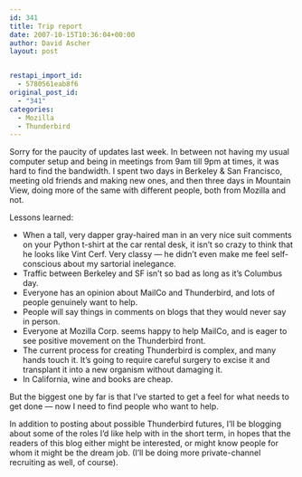 ```yaml
---
id: 341
title: Trip report
date: 2007-10-15T10:36:04+00:00
author: David Ascher
layout: post


restapi_import_id:
  - 5780561eab8f6
original_post_id:
  - "341"
categories:
  - Mozilla
  - Thunderbird
---
```

Sorry for the paucity of updates last week. In between not having my usual computer setup and being in meetings from 9am till 9pm at times, it was hard to find the bandwidth. I spent two days in Berkeley & San Francisco, meeting old friends and making new ones, and then three days in Mountain View, doing more of the same with different people, both from Mozilla and not.

Lessons learned:

  * When a tall, very dapper gray-haired man in an very nice suit comments on your Python t-shirt at the car rental desk, it isn&#8217;t so crazy to think that he looks like Vint Cerf. Very classy &#8212; he didn&#8217;t even make me feel self-conscious about my sartorial inelegance.
  * Traffic between Berkeley and SF isn&#8217;t so bad as long as it&#8217;s Columbus day.
  * Everyone has an opinion about MailCo and Thunderbird, and lots of people genuinely want to help.
  * People will say things in comments on blogs that they would never say in person.
  * Everyone at Mozilla Corp. seems happy to help MailCo, and is eager to see positive movement on the Thunderbird front.
  * The current process for creating Thunderbird is complex, and many hands touch it. It&#8217;s going to require careful surgery to excise it and transplant it into a new organism without damaging it.
  * In California, wine and books are cheap.

But the biggest one by far is that I&#8217;ve started to get a feel for what needs to get done &#8212; now I need to find people who want to help.

In addition to posting about possible Thunderbird futures, I&#8217;ll be blogging about some of the roles I&#8217;d like help with in the short term, in hopes that the readers of this blog either might be interested, or might know people for whom it might be the dream job. (I&#8217;ll be doing more private-channel recruiting as well, of course).